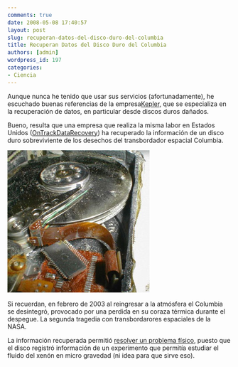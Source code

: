 ```yaml
---
comments: true
date: 2008-05-08 17:40:57
layout: post
slug: recuperan-datos-del-disco-duro-del-columbia
title: Recuperan Datos del Disco Duro del Columbia
authors: [admin]
wordpress_id: 197
categories:
- Ciencia
---
```


Aunque nunca he tenido que usar sus servicios (afortunadamente), he escuchado buenas referencias de la empresa[Kepler](http://www.kepler.cl/), que se especializa en la recuperación de datos, en particular desde discos duros dañados.

Bueno, resulta que una empresa que realiza la misma labor en Estados Unidos ([OnTrackDataRecovery](http://www.ontrackdatarecovery.com/)) ha recuperado la información de un disco duro sobreviviente de los desechos del transbordador espacial Columbia.

![discodurocolumbia.jpg](discodurocolumbia.jpg)

Si recuerdan, en febrero de 2003 al reingresar a la atmósfera el Columbia se desintegró, provocado por una perdida en su coraza térmica durante el despegue. La segunda tragedia con transbordarores espaciales de la NASA.

La información recuperada permitió [resolver un problema físico](http://www.sciam.com/article.cfm?id=hard-drive-recovered-from-columbia), puesto que el disco registró información de un experimento que permitía estudiar el fluido del xenón en micro gravedad (ni idea para que sirve eso).



